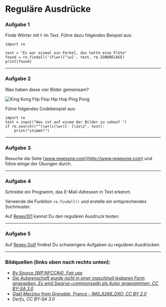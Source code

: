 
# Reguläre Ausdrücke

### Aufgabe 1

Finde Wörter mit `F` im Text. Führe dazu folgendes Beispiel aus:

    import re

    text = "Es war einmal ein Ferkel, das hatte eine Flöte"
    found = re.findall('(F\w+)[^\w]', text, re.IGNORECASE)
    print(found)

----

### Aufgabe 2

Was haben diese vier Bilder gemeinsam?

![King Kong Flip Flop Hip Hop Ping Pong](images/regex.jpg)


Führe folgendes Codebeispiel aus:

    import re
    text = input("Was ist auf einem der Bilder zu sehen? ")
    if re.search(r"^(\w+)i(\w+)[- ]\1o\2", text):
        print("stimmt!")

----

### Aufgabe 3

Besuche die Seite [www.regexone.com](http://www.regexone.com) und führe einige der Übungen durch.

----

### Aufgabe 4

Schreibe ein Programm, das E-Mail-Adressen in Text erkennt.

Verwende die Funktion `re.findall()` und erstelle ein entsprechendes Suchmuster.

Auf [Regex101](https://regex101.com/) kannst Du den regulären Ausdruck testen.

---

### Aufgabe 5

Auf [Regex Golf](https://regex.alf.nu/) findest Du schwierigere Aufgaben zu regulären Ausdrücken.

----

### Bildquellen (links oben nach rechts unten):

* *[By Source (WP:NFCC#4), Fair use](https://en.wikipedia.org/w/index.php?curid=48711736)*
* *[Die Autorenschaft wurde nicht in einer maschinell lesbaren Form angegeben. Es wird Swarve~commonswiki als Autor angenommen, CC BY-SA 3.0](https://commons.wikimedia.org/w/index.php?curid=336076)*
* *[Gaël Marziou from Grenoble, France - IMG_6266_DXO, CC BY 2.0](https://commons.wikimedia.org/w/index.php?curid=47416377)*
* *Derfu, CC BY-SA 3.0*
